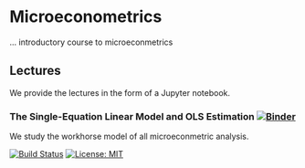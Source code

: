# Microeconometrics

... introductory course to microeconmetrics


## Lectures

We provide the lectures in the form of a Jupyter notebook.

### The Single-Equation Linear Model and OLS Estimation [![Binder](https://mybinder.org/badge_logo.svg)](https://mybinder.org/v2/gh/HumanCapitalAnalysis/microeconometrics.git/master?filepath=lectures%2F01_single_equation_ols.ipynb)

We study the workhorse model of all microeconmetric analysis.



[![Build Status](https://travis-ci.org/HumanCapitalAnalysis/econometrics.svg?branch=master)](https://travis-ci.org/HumanCapitalAnalysis/econometrics) [![License: MIT](https://img.shields.io/badge/License-MIT-blue.svg)](https://github.com/OpenSourceEconomics/soepy/blob/master/LICENSE)
